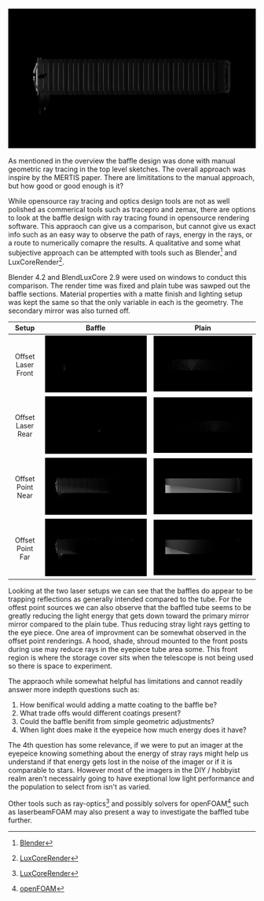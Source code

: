 

![image_of_raytrace_OLF_B](RayTraceCenterLightSource.png)

As mentioned in the overview the baffle design was done with manual geometric ray tracing in the top level sketches. The overall approach was inspire by the MERTIS paper. There are limititations to the manual approach, but how good or good enough is it? 

While opensource ray tracing and optics design tools are not as well polished as commerical tools such as tracepro and zemax, there are options to look at the baffle design with ray tracing found in opensource rendering software. This appraoch can give us a comparison, but cannot give us exact info such as an easy way to observe the path of rays, energy in the rays, or a route to numerically comapre the results. A qualitative and some what subjective approach can be attempted with tools such as Blender[^1] and LuxCoreRender[^2]. 

Blender 4.2 and BlendLuxCore 2.9 were used on windows to conduct this comparison. The render time was fixed and plain tube was sawped out the baffle sections. Material properties with a matte finish and lighting setup was kept the same so that the only variable in each is the geometry. The secondary mirror was also turned off. 

| Setup | Baffle | Plain |
| :---: | :---: | :---: |
| Offset Laser Front | ![image_of_raytrace_OLF_B](RayTraceOffsetLaserFront_Baffle.png) | ![image_of_raytrace_OLF_P](RayTraceOffsetLaserFront_Plain.png) |
| Offset Laser Rear | ![image_of_raytrace_OLR_B](RayTraceOffsetLaserRear_Baffle.png)| ![image_of_raytrace_OLR_P](RayTraceOffsetLaserRear_Plain.png) |
| Offset Point Near| ![image_of_raytrace_ONPS_B](RayTraceOffsetNearPointSource_Baffle.png) | ![image_of_raytrace_ONPS_P](RayTraceOffsetNearPointSource_Plain.png) |
| Offset Point Far| ![image_of_raytrace_OFPS_B](RayTraceOffsetFarPointSource_Baffle.png) | ![image_of_raytrace_OFPS_P](RayTraceOffsetFarPointSource_Plain.png) |

Looking at the two laser setups we can see that the baffles do appear to be trapping reflections as generally intended compared to the tube. For the offest point sources we can also observe that the baffled tube seems to be greatly reducing the light energy that gets down toward the primary mirror mirror compared to the plain tube. Thus reducing stray light rays getting to the eye piece. One area of improvment can be somewhat observed in the offset point renderings. A hood, shade, shroud mounted to the front posts during use may reduce rays in the eyepiece tube area some. This front region is where the storage cover sits when the telescope is not being used so there is space to experiment.

The appraoch while somewhat helpful has limitations and cannot readily answer more indepth questions such as:
1. How benifical would adding a matte coating to the baffle be?
2. What trade offs would different coatings present?
3. Could the baffle benifit from simple geometric adjustments? 
4. When light does make it the eyepeice how much energy does it have?

The 4th question has some relevance, if we were to put an imager at the eyepeice knowing something about the energy of stray rays might help us understand if that energy gets lost in the noise of the imager or if it is comparable to stars. However most of the imagers in the DIY / hobbyist realm aren't necessairly going to have exeptional low light performance and the population to select from isn't as varied.  

Other tools such as ray-optics[^2] and possibly solvers for openFOAM[^4] such as laserbeamFOAM may also present a way to investigate the baffled tube further. 

[^1]: [Blender](https://www.blender.org)
[^2]: [LuxCoreRender](https://luxcorerender.org/)
[^3]: [ray-optics](https://github.com/mjhoptics/ray-optics)
[^4]: [openFOAM](https://openfoam.org/)
